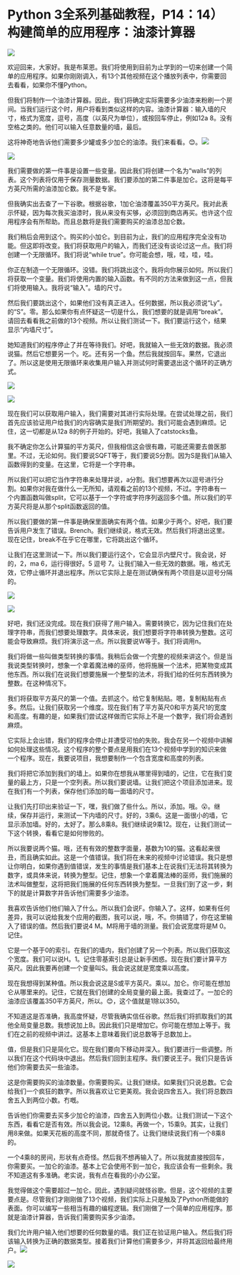 # Python 3全系列基础教程，P14：14）构建简单的应用程序：油漆计算器 

![](img/16039155a4c29256355bee4626f1789d_0.png)

欢迎回来，大家好。我是布莱恩。我们将使用到目前为止学到的一切来创建一个简单的应用程序。如果你刚刚调入，有13个其他视频在这个播放列表中，你需要回去看看，如果你不懂Python。

但我们将制作一个油漆计算器。因此，我们将确定实际需要多少油漆来粉刷一个房间。当我们运行这个时，用户将看到类似这样的内容。油漆计算器：输入墙的尺寸，格式为宽度，逗号，高度（以英尺为单位），或按回车停止，例如12a 8。没有空格之类的。他们可以输入任意数量的墙，最后。

这将神奇地告诉他们需要多少罐或多少加仑的油漆。我们来看看。😊。![](img/16039155a4c29256355bee4626f1789d_2.png)

![](img/16039155a4c29256355bee4626f1789d_3.png)

我们需要做的第一件事是设置一些变量。因此我们将创建一个名为“walls”的列表。这个列表将仅用于保存测量数据。我们要添加的第二件事是加仑。这将是每平方英尺所需的油漆加仑数。我不是专家。

但我确实出去查了一下谷歌。根据谷歌，1加仑油漆覆盖350平方英尺。我对此表示怀疑，因为每次我买油漆时，我从来没有买够，必须回到商店再买。也许这个应用程序会有所帮助。而且总数将是我们需要购买的油漆总加仑数。

我们稍后会用到这个。购买的小加仑。到目前为止，我们的应用程序完全没有功能。但这即将改变。我们将获取用户的输入，而我们还没有谈论过这一点。我们将创建一个无限循环。我们将说“while true”。你可能会想，哦，哇，哇，哇。

你正在制造一个无限循环。没错。我们将跳出这个。我将向你展示如何。所以我们将获取一个变量。我们将使用内置的输入函数。有不同的方法来做到这一点，但我们将使用输入。我将说“输入”。墙的尺寸。

然后我们要跳出这个，如果他们没有真正进入。任何数据，所以我必须说“Ly”。的“S”。零。那么如果你有点怀疑这一切是什么，我们想要的就是调用“break”。请回去看看我之前做的13个视频。所以让我们测试一下。我们要运行这个，结果显示“内墙尺寸”。

她知道我们的程序停止了并在等待我们。好吧，我就输入一些无效的数据。我必须说猫。然后它想要另一个。吃。还有另一个鱼。然后我就按回车。果然，它退出了。所以这是使用无限循环来收集用户输入并测试何时需要退出这个循环的正确方式。

![](img/16039155a4c29256355bee4626f1789d_5.png)

![](img/16039155a4c29256355bee4626f1789d_6.png)

现在我们可以获取用户输入，我们需要对其进行实际处理。在尝试处理之前，我们首先应该验证用户给我们的内容确实是我们所期望的。我们可能会遇到麻烦。记住，这一切都是从12a 8的例子开始的。好吧，我输入了catstocks鱼。

我不确定你怎么计算猫的平方英尺，但我相信这会很有趣，可能还需要去兽医那里。不过，无论如何。我们要说SQFT等于，我们要说S分割。因为S是我们从输入函数得到的变量。在这里，它将是一个字符串。

所以我们可以把它当作字符串来处理并说，a分割。我们想要再次以逗号进行分割。如果你对我在做什么一无所知，请观看之前的13个视频，不过。字符串有一个内置函数叫做split，它可以基于一个字符或字符序列返回多个值。所以我们的平方英尺将是从那个split函数返回的值。

所以我们要做的第一件事是确保里面确实有两个值。如果少于两个。好吧，我们要告诉用户发生了错误。Brench。我们继续说，格式无效。然后我们将退出这里。现在记住，break不在乎它在哪里，它将跳出这个循环。

让我们在这里测试一下。所以我们要运行这个，它会显示内壁尺寸。我会说，好的，2，ma 6，运行得很好。5 逗号 7。让我们输入一些无效的数据。哦，格式无效，它停止循环并退出程序。所以它实际上是在测试确保有两个项目是以逗号分隔的。

![](img/16039155a4c29256355bee4626f1789d_8.png)

![](img/16039155a4c29256355bee4626f1789d_9.png)

好吧，我们还没完成。现在我们获得了用户输入。需要转换它，因为记住我们在处理字符串，而我们想要处理数字。具体来说，我们想要将字符串转换为整数。这可能会导致麻烦。我们将演示这一点。所以我要说W等于。我们将调用n。

我们将做一些叫做类型转换的事情。我稍后会做一个完整的视频来讲这个。但是当我说类型转换时，想象一个拿着魔法棒的巫师，他将施展一个法术，把某物变成其他东西。所以我们在说我们想要施展一个整型的法术，将我们给的任何东西转换为整数。在这种情况下。

我们将获取平方英尺的第一个值。去抓这个。给它复制粘贴。嗯，复制粘贴有点多。然后。让我们获取另一个维度。现在我们有了平方英尺0和平方英尺1的宽度和高度。有趣的是，如果我们尝试这样做而它实际上不是一个数字，我们将会遇到麻烦。

它实际上会出错，我们的程序会停止并遭受可怕的失败。我会在另一个视频中讲解如何处理这些情况。这个程序的整个要点是用我们在13个视频中学到的知识来做一个程序。现在，我要说项目，我想要制作一个包含宽度和高度的列表。

我们将把它添加到我们的墙上。如果你在想我从哪里得到墙的，记住，它在我们变量的最上方，只是一个空列表。所以我们要说墙。让我们把这个项目添加进来。现在我们有一个列表，保存他们添加的每一面墙的尺寸。

让我们先打印出来验证一下，嘿，我们做了些什么。所以，添加。哦。😮。继续，保存并运行，来测试一下内墙的尺寸。好的，3乘6。这是一面很小的墙，它显示添加墙。好的，太好了。那么8乘8。我们继续说9乘12。现在，让我们测试一下这个转换，看看它是如何惨败的。

所以我要说两个猫。哦，还有有效的整数字面量，基数为10的猫。这看起来很丑，而且确实如此。这是一个值错误。我们将在未来的视频中讨论错误。我只是想让你明白，如果你遇到值错误，发生的事情是我们基本上在说我们无法将其转换为数字，或具体来说，转换为整型。记住，想象一个拿着魔法棒的巫师，我们施展的法术叫做整型，这将把我们施展的任何东西转换为整型。一旦我们到了这一步，剩下的就是计算数字并告诉他们需要多少油漆。

我喜欢告诉他们他们输入了什么。所以我们会说F。你输入了。这样，如果有任何差异，我可以说给我发个应用的截图，我可以说，哦，不。你搞错了，你在这里输入了错误的值。然后我们要说4 M。M将用于墙的测量。我们会说宽度将是M 0。记住。

它是一个基于0的索引。在我们的墙内，我们创建了另一个列表。所以我们获取这个宽度。我们可以说H。1。记住零基索引总是让新手困惑。现在我们要计算平方英尺。因此我要再创建一个变量叫S。我会说这就是宽度乘以高度。

现在我想得到某种值。所以我会说这是S或平方英尺。乘以。加仑。你可能在想加仑从哪里来的。记住，它就在我们创建的全局变量的最上面。我查过了。一加仑的油漆应该覆盖350平方英尺，所以。😊，这个值就是1除以350。

不知道这是否准确，我高度怀疑，尽管我确实信任谷歌。然后我们将抓取我们的其他全局变量总数。我想说加上B。因此我们只是增加它。你可能在想加上等于。我们在之前的视频中讲过。这基本上意味着我们说总数等于总数加上。

值，但是我们只是简化它。现在我们要向下移动并深入。我们要进行一些调整。所以我们在这个代码块中退出。然后我们回到主程序。我们要说王子。我们只是告诉他们你需要去买一些油漆。

这是你需要购买的油漆数量。你需要购买。让我们继续。如果我们只说总数。它会给我们一个疯狂的数字。所以我喜欢让它更美观。我会说四舍五入。我们将总数四舍五入到两位小数。冇嘅。

告诉他们你需要去买多少加仑的油漆，四舍五入到两位小数。让我们测试一下这个东西，看看它是否有效。所以我会说。12乘8。再做一个，15乘9。其实，让我们用8来做。如果天花板的高度不同，那就奇怪了。让我们继续说我们有一个8乘8的。

一个4乘8的房间，形状有点奇怪。然后我不想再输入了。所以我就直接按回车，你需要买。一加仑的油漆。基本上它会使用不到一加仑，我应该会有一些剩余。我不知道这有多准确。老实说，我有点在看我的小办公室。

我觉得做这个需要超过一加仑。因此，遇到疑问就怪谷歌。但是，这个视频的主要要点是。尽管我们才刚刚做了13个视频，我们实际上只是触及了Python所能做的表面。你可以编写一些相当有趣的编程逻辑。我们刚做了一个简单的应用程序。那就是油漆计算器，告诉我们需要购买多少油漆。

我们允许用户输入他们想要的任何数量的墙。我们正在验证用户输入。然后我们将该输入转换为正确的数据类型。接着我们计算他们需要多少，并将其返回给最终用户。![](img/16039155a4c29256355bee4626f1789d_11.png)

![](img/16039155a4c29256355bee4626f1789d_12.png)
